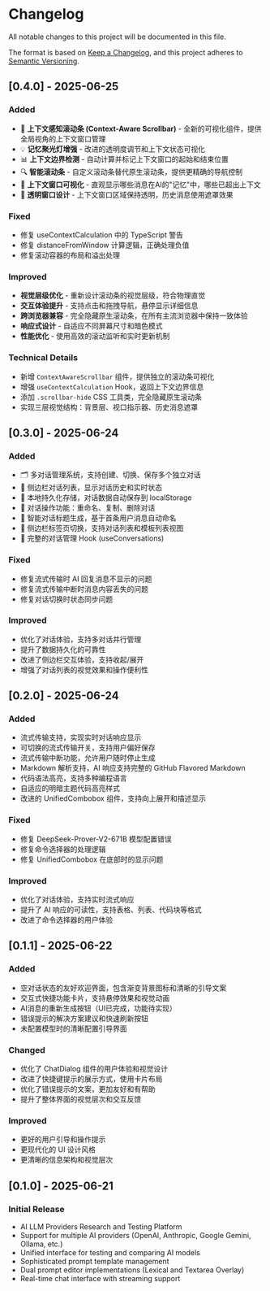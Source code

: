 # Changelog

All notable changes to this project will be documented in this file.

The format is based on [Keep a Changelog](https://keepachangelog.com/en/1.0.0/),
and this project adheres to [Semantic Versioning](https://semver.org/spec/v2.0.0.html).

## [0.4.0] - 2025-06-25

### Added
- 🎯 **上下文感知滚动条 (Context-Aware Scrollbar)** - 全新的可视化组件，提供全局视角的上下文窗口管理
- 💡 **记忆聚光灯增强** - 改进的透明度调节和上下文状态可视化
- 📊 **上下文边界检测** - 自动计算并标记上下文窗口的起始和结束位置
- 🔍 **智能滚动条** - 自定义滚动条替代原生滚动条，提供更精确的导航控制
- 📏 **上下文窗口可视化** - 直观显示哪些消息在AI的"记忆"中，哪些已超出上下文
- 🎨 **透明窗口设计** - 上下文窗口区域保持透明，历史消息使用遮罩效果

### Fixed
- 修复 useContextCalculation 中的 TypeScript 警告
- 修复 distanceFromWindow 计算逻辑，正确处理负值
- 修复滚动容器的布局和溢出处理

### Improved
- **视觉层级优化** - 重新设计滚动条的视觉层级，符合物理直觉
- **交互体验提升** - 支持点击和拖拽导航，悬停显示详细信息
- **跨浏览器兼容** - 完全隐藏原生滚动条，在所有主流浏览器中保持一致体验
- **响应式设计** - 自适应不同屏幕尺寸和暗色模式
- **性能优化** - 使用高效的滚动监听和实时更新机制

### Technical Details
- 新增 `ContextAwareScrollbar` 组件，提供独立的滚动条可视化
- 增强 `useContextCalculation` Hook，返回上下文边界信息
- 添加 `.scrollbar-hide` CSS 工具类，完全隐藏原生滚动条
- 实现三层视觉结构：背景层、视口指示器、历史消息遮罩

## [0.3.0] - 2025-06-24

### Added
- 🗂️ 多对话管理系统，支持创建、切换、保存多个独立对话
- 💬 侧边栏对话列表，显示对话历史和实时状态
- 💾 本地持久化存储，对话数据自动保存到 localStorage
- 🔄 对话操作功能：重命名、复制、删除对话
- 🎯 智能对话标题生成，基于首条用户消息自动命名
- 📑 侧边栏标签页切换，支持对话列表和模板列表视图
- 🔧 完整的对话管理 Hook (useConversations)

### Fixed
- 修复流式传输时 AI 回复消息不显示的问题
- 修复流式传输中断时消息内容丢失的问题
- 修复对话切换时状态同步问题

### Improved
- 优化了对话体验，支持多对话并行管理
- 提升了数据持久化的可靠性
- 改进了侧边栏交互体验，支持收起/展开
- 增强了对话列表的视觉效果和操作便利性

## [0.2.0] - 2025-06-24

### Added
- 流式传输支持，实现实时对话响应显示
- 可切换的流式传输开关，支持用户偏好保存
- 流式传输中断功能，允许用户随时停止生成
- Markdown 解析支持，AI 响应支持完整的 GitHub Flavored Markdown
- 代码语法高亮，支持多种编程语言
- 自适应的明暗主题代码高亮样式
- 改进的 UnifiedCombobox 组件，支持向上展开和描述显示

### Fixed
- 修复 DeepSeek-Prover-V2-671B 模型配置错误
- 修复命令选择器的处理逻辑
- 修复 UnifiedCombobox 在底部时的显示问题

### Improved
- 优化了对话体验，支持实时流式响应
- 提升了 AI 响应的可读性，支持表格、列表、代码块等格式
- 改进了命令选择器的用户体验

## [0.1.1] - 2025-06-22

### Added
- 空对话状态的友好欢迎界面，包含渐变背景图标和清晰的引导文案
- 交互式快捷功能卡片，支持悬停效果和视觉动画
- AI消息的重新生成按钮（UI已完成，功能待实现）
- 错误提示的解决方案建议和快速刷新按钮
- 未配置模型时的清晰配置引导界面

### Changed
- 优化了 ChatDialog 组件的用户体验和视觉设计
- 改进了快捷键提示的展示方式，使用卡片布局
- 优化了错误提示的文案，更加友好和有帮助
- 提升了整体界面的视觉层次和交互反馈

### Improved
- 更好的用户引导和操作提示
- 更现代化的 UI 设计风格
- 更清晰的信息架构和视觉层次

## [0.1.0] - 2025-06-21

### Initial Release
- AI LLM Providers Research and Testing Platform
- Support for multiple AI providers (OpenAI, Anthropic, Google Gemini, Ollama, etc.)
- Unified interface for testing and comparing AI models
- Sophisticated prompt template management
- Dual prompt editor implementations (Lexical and Textarea Overlay)
- Real-time chat interface with streaming support